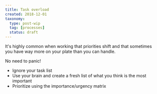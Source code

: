 ```yaml
---
title: Task overload
created: 2018-12-01
taxonomy:
  type: post-wip
  tag: [processes]
  status: draft
---
```


It's highly common when working that priorities shift and that sometimes you have way more on your plate than you can handle. 

No need to panic!

* Ignore your task list
* Use your brain and create a fresh list of what you think is the most important
* Prioritize using the importance/urgency matrix
